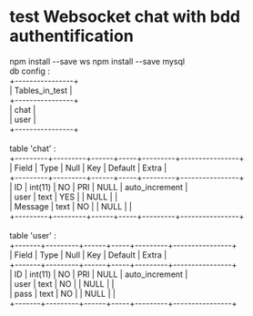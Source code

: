 # test Websocket chat with bdd authentification

npm install --save ws
npm install --save mysql
<br>
db config : 
<br>
+----------------+<br>
| Tables_in_test |<br>
+----------------+<br>
| chat           |<br>
| user           |<br>
+----------------+<br>
<br>
table 'chat' :<br>
+---------+---------+------+-----+---------+----------------+<br>
| Field   | Type    | Null | Key | Default | Extra          |<br>
+---------+---------+------+-----+---------+----------------+<br>
| ID      | int(11) | NO   | PRI | NULL    | auto_increment |<br>
| user    | text    | YES  |     | NULL    |                |<br>
| Message | text    | NO   |     | NULL    |                |<br>
+---------+---------+------+-----+---------+----------------+<br>
<br>
table 'user' : <br>
+-------+---------+------+-----+---------+----------------+<br>
| Field | Type    | Null | Key | Default | Extra          |<br>
+-------+---------+------+-----+---------+----------------+<br>
| ID    | int(11) | NO   | PRI | NULL    | auto_increment |<br>
| user  | text    | NO   |     | NULL    |                |<br>
| pass  | text    | NO   |     | NULL    |                |<br>
+-------+---------+------+-----+---------+----------------+<br>
